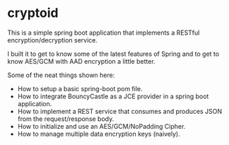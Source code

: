 cryptoid
========
This is a simple spring boot application that implements a RESTful encryption/decryption service.

I built it to get to know some of the latest features of Spring and to get to know AES/GCM with AAD 
encryption a little better.

Some of the neat things shown here:
* How to setup a basic spring-boot pom file.
* How to integrate BouncyCastle as a JCE provider in a spring boot application.
* How to implement a REST service that consumes and produces JSON from the request/response body.
* How to initialize and use an AES/GCM/NoPadding Cipher.
* How to manage multiple data encryption keys (naively).

